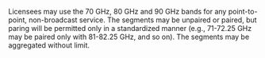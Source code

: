 Licensees may use the 70 GHz, 80 GHz and 90 GHz bands for any point-to-point, non-broadcast service. The segments may be unpaired or paired, but paring will be permitted only in a standardized manner (e.g., 71-72.25 GHz may be paired only with 81-82.25 GHz, and so on). The segments may be aggregated without limit.

